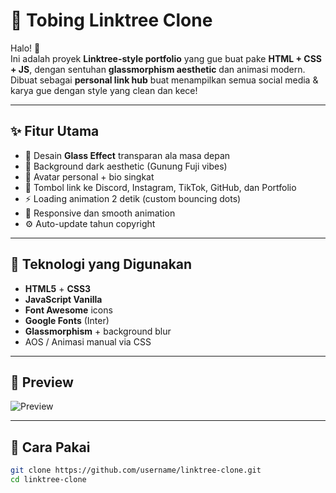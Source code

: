 # 🔗 Tobing Linktree Clone

Halo! 👋  
Ini adalah proyek **Linktree-style portfolio** yang gue buat pake **HTML + CSS + JS**, dengan sentuhan **glassmorphism aesthetic** dan animasi modern.  
Dibuat sebagai **personal link hub** buat menampilkan semua social media & karya gue dengan style yang clean dan kece!

---

## ✨ Fitur Utama

- 🔮 Desain **Glass Effect** transparan ala masa depan
- 🌙 Background dark aesthetic (Gunung Fuji vibes)
- 👤 Avatar personal + bio singkat
- 🧩 Tombol link ke Discord, Instagram, TikTok, GitHub, dan Portfolio
- ⚡ Loading animation 2 detik (custom bouncing dots)
- 🧠 Responsive dan smooth animation
- ⚙️ Auto-update tahun copyright

---

## 🚀 Teknologi yang Digunakan

- **HTML5** + **CSS3**
- **JavaScript Vanilla**
- **Font Awesome** icons
- **Google Fonts** (Inter)
- **Glassmorphism** + background blur
- AOS / Animasi manual via CSS

---

## 📸 Preview

![Preview](https://yogaariyanto.com/preview.png) <!-- Ganti URL ini kalau punya -->

---

## 📁 Cara Pakai

```bash
git clone https://github.com/username/linktree-clone.git
cd linktree-clone

